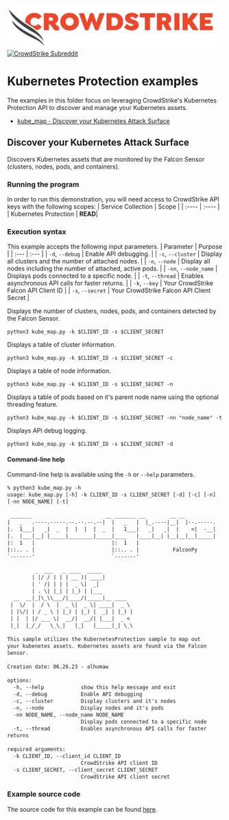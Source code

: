 ![CrowdStrike Falcon](https://raw.githubusercontent.com/CrowdStrike/falconpy/main/docs/asset/cs-logo.png)
[![CrowdStrike Subreddit](https://img.shields.io/badge/-r%2Fcrowdstrike-white?logo=reddit&labelColor=gray&link=https%3A%2F%2Freddit.com%2Fr%2Fcrowdstrike)](https://reddit.com/r/crowdstrike)

# Kubernetes Protection examples
The examples in this folder focus on leveraging CrowdStrike's Kubernetes Protection API to discover and manage your Kubernetes assets.
- [kube_map - Discover your Kubernetes Attack Surface](#Discover-your-Kubernetes-Attack-Surface)

## Discover your Kubernetes Attack Surface
Discovers Kubernetes assets that are monitored by the Falcon Sensor (clusters, nodes, pods, and containers).

### Running the program
In order to run this demonstration, you will need access to CrowdStrike API keys with the following scopes:
| Service Collection | Scope |
| :---- | :---- |
| Kubernetes Protection | __READ__|

### Execution syntax
This example accepts the following input parameters.
| Parameter | Purpose |
| :--- | :--- |
| `-d`, `--debug` | Enable API debugging. |
| `-c`, `--cluster` | Display all clusters and the number of attached nodes. |
| `-n`, `--node` | Display all nodes including the number of attached, active pods. |
| `-nn`, `--node_name` | Displays pods connected to a specific node. |
| `-t`, `--thread` | Enables asynchronous API calls for faster returns. |
| `-k`, `--key` | Your CrowdStrike Falcon API Client ID |
| `-s`, `--secret` | Your CrowdStrike Falcon API Client Secret |

Displays the number of clusters, nodes, pods, and containers detected by the Falcon Sensor.
```shell
python3 kube_map.py -k $CLIENT_ID -s $CLIENT_SECRET
```

Displays a table of cluster information.
```shell
python3 kube_map.py -k $CLIENT_ID -s $CLIENT_SECRET -c
```

Displays a table of node information.
```shell
python3 kube_map.py -k $CLIENT_ID -s $CLIENT_SECRET -n
```

Displays a table of pods based on it's parent node name using the optional threading feature.
```shell
python3 kube_map.py -k $CLIENT_ID -s $CLIENT_SECRET -nn "node_name" -t
```

Displays API debug logging.
```shell
python3 kube_map.py -k $CLIENT_ID -s $CLIENT_SECRET -d
```

#### Command-line help
Command-line help is available using the `-h` or `--help` parameters.

```shell
% python3 kube_map.py -h
usage: kube_map.py [-h] -k CLIENT_ID -s CLIENT_SECRET [-d] [-c] [-n] [-nn NODE_NAME] [-t]

 _______                        __ _______ __        __ __
|   _   .----.-----.--.--.--.--|  |   _   |  |_.----|__|  |--.-----.
|.  1___|   _|  _  |  |  |  |  _  |   1___|   _|   _|  |    <|  -__|
|.  |___|__| |_____|________|_____|____   |____|__| |__|__|__|_____|
|:  1   |                         |:  1   |
|::.. . |                         |::.. . |           FalconPy
`-------'                         `-------'

         _  ___   _ ____  _____
        | |/ / | | | __ )| ____|
        | ' /| | | |  _ \|  _|
        | . \| |_| | |_) | |___
  __  __|_|\_\\___/|____/|_____|__ ____
 |  \/  |  / \  |  _ \|  _ \| ____|  _ \
 | |\/| | / _ \ | |_) | |_) |  _| | |_) |
 | |  | |/ ___ \|  __/|  __/| |___|  _ <
 |_|  |_/_/   \_\_|   |_|   |_____|_| \_\

This sample utilizes the KubernetesProtection sample to map out
your kubenetes assets. Kubernetes assets are found via the Falcon Sensor.

Creation date: 06.26.23 - alhumaw

options:
  -h, --help            show this help message and exit
  -d, --debug           Enable API debugging
  -c, --cluster         Display clusters and it's nodes
  -n, --node            Display nodes and it's pods
  -nn NODE_NAME, --node_name NODE_NAME
                        Display pods connected to a specific node
  -t, --thread          Enables asynchronous API calls for faster returns

required arguments:
  -k CLIENT_ID, --client_id CLIENT_ID
                        CrowdStrike API client ID
  -s CLIENT_SECRET, --client_secret CLIENT_SECRET
                        CrowdStrike API client secret
```

### Example source code
The source code for this example can be found [here](kube_map.py).
